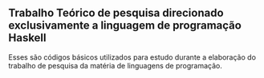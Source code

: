 ## Trabalho Teórico de pesquisa direcionado exclusivamente a linguagem de programação Haskell

Esses são códigos básicos utilizados para estudo durante a elaboração do trabalho de pesquisa da matéria de linguagens de programação.
